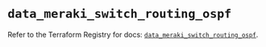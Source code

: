 # `data_meraki_switch_routing_ospf`

Refer to the Terraform Registry for docs: [`data_meraki_switch_routing_ospf`](https://registry.terraform.io/providers/ciscodevnet/meraki/1.7.1/docs/data-sources/switch_routing_ospf).
